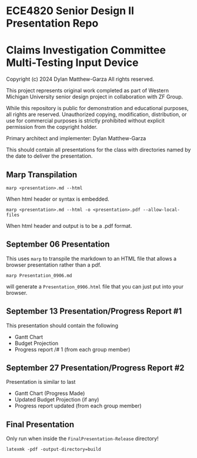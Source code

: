 # ECE4820 Senior Design II Presentation Repo

# Claims Investigation Committee Multi-Testing Input Device

Copyright (c) 2024 Dylan Matthew-Garza
All rights reserved.

This project represents original work completed as part of Western Michigan University senior design project in collaboration with ZF Group.

While this repository is public for demonstration and educational purposes, all rights are reserved. Unauthorized copying, modification, distribution, or use for commercial purposes is strictly prohibited without explicit permission from the copyright holder.

Primary architect and implementer: Dylan Matthew-Garza

This should contain all presentations for the class
with directories named by the date to deliver the presentation.

## Marp Transpilation

```
marp <presentation>.md --html
```
When html header or syntax is embedded.


```
marp <presentation>.md --html -o <presentation>.pdf --allow-local-files
```
When html header and output is to be a .pdf format. 

## September 06 Presentation

This uses `marp` to transpile the markdown to an HTML file
that allows a browser presentation rather than a pdf.

```
marp Presentation_0906.md
```
will generate a `Presentation_0906.html` file that you can just put into your browser.


## September 13 Presentation/Progress Report #1

This presentation should contain the following

- Gantt Chart
- Budget Projection
- Progress report /# 1 (from each group member)

## September 27 Presentation/Progress Report #2 

Presentation is similar to last

- Gantt Chart (Progress Made)
- Updated Budget Projection (if any)
- Progress report updated (from each group member)

## Final Presentation
Only run when inside the `FinalPresentation-Release` directory!
```
latexmk -pdf -output-directory=build
```
